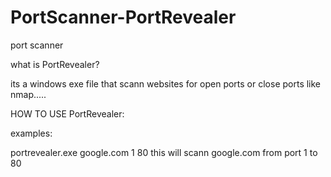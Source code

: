 # PortScanner-PortRevealer
port scanner

what is PortRevealer?

its a windows exe file that scann websites for open ports or close ports like nmap.....

HOW TO USE PortRevealer:

examples:

portrevealer.exe google.com 1 80 
this will scann google.com from port 1 to 80

